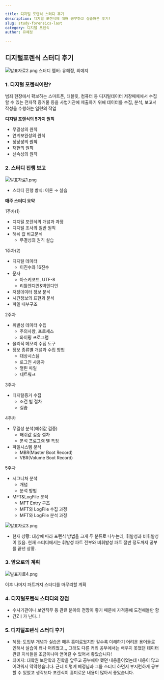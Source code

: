 ```yaml
---

title: 디지털 포렌식 스터디 후기
description: 디지털 포렌식에 대해 공부하고 실습해본 후기!
slug: study-forensics-last
category: 디지털 포렌식
author: 유혜정

---
```


## 디지털포렌식 스터디 후기

![발표자료2.png](/study-forensics-last/발표자료2.png)
스터디 멤버: 유혜정, 최예지

### 1. 디지털 포렌식이란?

범죄 현장에서 확보하는 스마트폰, 태블릿, 컴퓨터 등 디지털데이터 저장매체에서 수집할 수 있는 전자적 증거물 등을 사법기관에 제출하기 위해 데이터를 수집, 분석, 보고서 작성을 수행하는 일련의 작업

**디지털 포렌식의 5가지 원칙**

- 무결성의 원칙
- 연계보완성의 원칙
- 정당성의 원칙
- 재현의 원칙
- 신속성의 원칙

### 2. 스터디 진행 보고

![발표자료1.png](/study-forensics-last/발표자료1.png)

- 스터디 진행 방식: 이론 → 실습

**매주 스터디 요약**

1주차(1)

- 디지털 포렌식의 개념과 과정
- 디지털 조사의 일반 원칙
- 해쉬 값 비교분석
    - 무결성의 원칙 실습

1주차(2)

- 디지털 데이터
    - 이진수와 16진수
- 문자
    - 아스키코드, UTF-8
    - 리틀엔디언&빅엔디언
- 저장데이터 정보 분석
- 시간정보의 표현과 분석
- 파일 내부구조

2주차

- 휘발성 데이터 수집
    - 주의사항, 프로세스
    - 와이핑 프로그램
- 물리적 메모리 수집 도구
- 정보 종류별 개념과 수집 방법
    - 대상시스템
    - 로그인 사용자
    - 열린 파일
    - 네트워크

3주차

- 디지털증거 수집
    - 조건 별 절차
    - 실습

4주차

- 무결성 분석(해쉬값 검증)
    - 해쉬값 검증 절차
    - 분석 프로그램 별 특징
- 파일시스템 분석
    - MBR(Master Boot Record)
    - VBR(Volume Boot Record)

5주차

- 시그니처 분석
    - 개념
    - 분석 방법
- MFT&LogFile 분석
    - MFT Entry 구조
    - MFT와 LogFile 수집 과정
    - MFT와 LogFile 분석 과정

![발표자료3.png](/study-forensics-last/발표자료3.png)

- 현재 상황: 대상에 따라 포렌식 방법을 크게 두 분류로 나누는데, 휘발성과 비휘발성이 있음. 현재 스터디에서는 휘발성 파트 전부와 비휘발성 파트 절반 정도까지 공부를 끝낸 상황.

### 3. 앞으로의 계획

![발표자료4.png](/study-forensics-last/발표자료4.png)

이후 나머지 파트까지 스터디를 마무리할 계획

### 4. 디지털포렌식 스터디의 장점

- 수사기관이나 보안직무 등 관련 분야의 전망이 좋기 때문에 자격증에 도전해볼만 함
- 간Zㅣ가 난다..!

### 5. 디지털포렌식 스터디 후기

- 혜정: 도입부 개념과 실습은 매우 흥미로웠지만 갈수록 이해하기 어려운 용어들로 인해서 실습이 꽤나 어려웠고,,, 그래도 다른 커리 공부에서는 배우지 못했던 데이터 관련 지식들을 조금이나마 얻어갈 수 있어서 좋았습니다!
- 최예지: 대학원 보안학과 진학을 앞두고 공부해야 했던 내용들이었는데 내용이 많고 어려워서 막막했습니다. 근데 이렇게 혜정님과 그룹 스터디 하면서 부지런하게 공부할 수 있었고 생각보다 포렌식이 흥미로운 내용이 많아서 좋았습니다.